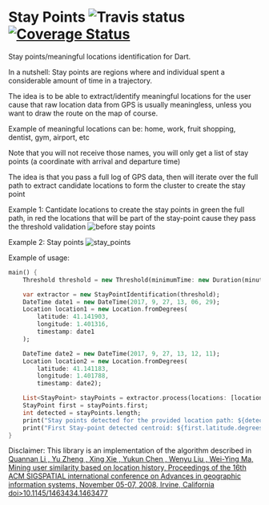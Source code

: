 # Stay Points ![Travis status][travis_status] [![Coverage Status][coverage_status]][coverage_page]

Stay points/meaningful locations identification for Dart.

In a nutshell: Stay points are regions where and individual spent a considerable amount of time in a trajectory.

The idea is to be able to extract/identify meaningful locations for the user 
cause that raw location data from GPS is usually meaningless, 
unless you want to draw the route on the map of course.

Example of meaningful locations can be: home, work, fruit shopping, dentist, gym, airport, etc

Note that you will not receive those names, 
you will only get a list of stay points (a coordinate with arrival and departure time) 

The idea is that you pass a full log of GPS data,
then will iterate over the full path to extract candidate locations to form the cluster to create the stay point

Example 1: Cantidate locations to create the stay points
in green the full path, in red the locations that will be part of the stay-point cause they pass the threshold validation
![before stay points](https://github.com/yeradis/stay_points.dart/raw/master/resources/raw_gps_cluster.png)

Example 2: Stay points
![stay_points](https://github.com/yeradis/stay_points.dart/raw/master/resources/stay_points.png)

Example of usage:

```dart
main() {
    Threshold threshold = new Threshold(minimumTime: new Duration(minutes: 4), minimumDistance: new Distance(meters: 20.0));

    var extractor = new StayPointIdentification(threshold);
    DateTime date1 = new DateTime(2017, 9, 27, 13, 06, 29);
    Location location1 = new Location.fromDegrees(
        latitude: 41.141903,
        longitude: 1.401316,
        timestamp: date1
    );

    DateTime date2 = new DateTime(2017, 9, 27, 13, 12, 11);
    Location location2 = new Location.fromDegrees(
        latitude: 41.141183,
        longitude: 1.401788,
        timestamp: date2);

    List<StayPoint> stayPoints = extractor.process(locations: [location1, location2]);
    StayPoint first = stayPoints.first;
    int detected = stayPoints.length;
    print("Stay points detected for the provided location path: ${detected}");
    print("First Stay-point detected centroid: ${first.latitude.degrees},${first.longitude.degrees}, arrival: ${first.arrival}, departurde: ${first.departure}");
}
```

Disclaimer: This library is an implementation of the algorithm described in [Quannan Li , Yu Zheng , Xing Xie , Yukun Chen , Wenyu Liu , Wei-Ying Ma, Mining user similarity based on location history, Proceedings of the 16th ACM SIGSPATIAL international conference on Advances in geographic information systems, November 05-07, 2008, Irvine, California  doi>10.1145/1463434.1463477][1] 

[1]: https://doi.org/10.1145/1463434.1463477
[travis_status]: https://travis-ci.org/yeradis/stay_points.dart.svg?branch=master
[coverage_page]: https://coveralls.io/github/yeradis/stay_points.dart?branch=master
[coverage_status]: https://coveralls.io/repos/github/yeradis/stay_points.dart/badge.svg?branch=master